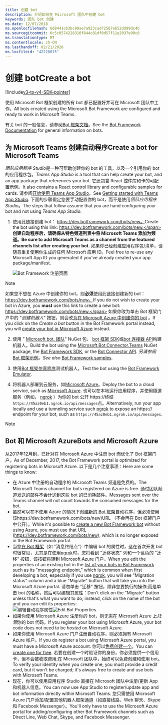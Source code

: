 ```yaml
---
title: 创建 bot
description: 介绍如何在 Microsoft 团队中创建 bot
keywords: 团队 bot 创建
ms.date: 12/07/2018
ms.openlocfilehash: 6d8441cb3bc89ae7a923cad72567eb52dd99dc4b
ms.sourcegitcommit: 6c5c0574228310f844c81df0d57f11e2037e90c8
ms.translationtype: MT
ms.contentlocale: zh-CN
ms.lasthandoff: 02/21/2020
ms.locfileid: "42228015"
---
```

# <a name="create-a-bot"></a><span data-ttu-id="f06b4-104">创建 bot</span><span class="sxs-lookup"><span data-stu-id="f06b4-104">Create a bot</span></span>

[!include[v3-to-v4-SDK-pointer](~/includes/v3-to-v4-pointer-bots.md)]

<span data-ttu-id="f06b4-105">使用 Microsoft Bot 框架创建的所有 bot 都已配置好并可在 Microsoft 团队中工作。</span><span class="sxs-lookup"><span data-stu-id="f06b4-105">All bots created using the Microsoft Bot Framework are configured and ready to work in Microsoft Teams.</span></span>

<span data-ttu-id="f06b4-106">有关 bot 的一般信息，请参阅[Bot 框架文档](/azure/bot-service/?view=azure-bot-service-3.0)。</span><span class="sxs-lookup"><span data-stu-id="f06b4-106">See the [Bot Framework Documentation](/azure/bot-service/?view=azure-bot-service-3.0) for general information on bots.</span></span>

## <a name="create-a-bot-for-microsoft-teams"></a><span data-ttu-id="f06b4-107">为 Microsoft Teams 创建自动程序</span><span class="sxs-lookup"><span data-stu-id="f06b4-107">Create a bot for Microsoft Teams</span></span>

<span data-ttu-id="f06b4-108">*团队应用程序 Studio*是一种可帮助创建你的 bot 的工具，以及一个引用你的 bot 的应用程序包。</span><span class="sxs-lookup"><span data-stu-id="f06b4-108">*Teams App Studio* is a tool that can help create your bot, and an app package that references your bot.</span></span> <span data-ttu-id="f06b4-109">它还包含 React 控件库和卡的可配置示例。</span><span class="sxs-lookup"><span data-stu-id="f06b4-109">It also contains a React control library and configurable samples for cards.</span></span> <span data-ttu-id="f06b4-110">请参阅[开始使用 Teams App Studio](~/concepts/build-and-test/app-studio-overview.md)。</span><span class="sxs-lookup"><span data-stu-id="f06b4-110">See [Getting started with Teams App Studio](~/concepts/build-and-test/app-studio-overview.md).</span></span> <span data-ttu-id="f06b4-111">下面的步骤假定您要手动配置你的 bot，而不是使用*团队应用程序 Studio*。</span><span class="sxs-lookup"><span data-stu-id="f06b4-111">The steps that follow assume that you are hand configuring your bot and not using *Teams App Studio*.</span></span>

1. <span data-ttu-id="f06b4-112">使用此链接创建 bot： https://dev.botframework.com/bots/new。</span><span class="sxs-lookup"><span data-stu-id="f06b4-112">Create the bot using this link: https://dev.botframework.com/bots/new.</span></span> <span data-ttu-id="f06b4-113">**创建自动程序后，请确保从特色频道列表中将 Microsoft Teams 添加为频道。**</span><span class="sxs-lookup"><span data-stu-id="f06b4-113">**Be sure to add Microsoft Teams as a channel from the featured channels list after creating your bot.**</span></span> <span data-ttu-id="f06b4-114">如果你已经创建应用程序包/清单，请随意重复使用你生成的任何 Microsoft 应用 ID。</span><span class="sxs-lookup"><span data-stu-id="f06b4-114">Feel free to re-use any Microsoft App ID you generated if you've already created your app package/manifest.</span></span>

   ![Bot Framework 注册页面](~/assets/images/bots/bfregister.png)

> [!NOTE]
> <span data-ttu-id="f06b4-116">如果您不想在 Azure 中创建你的 bot，则**必须**使用此链接创建新的 bot： https://dev.botframework.com/bots/new。</span><span class="sxs-lookup"><span data-stu-id="f06b4-116">If you do not wish to create your bot in Azure, you **must** use this link to create a new bot: https://dev.botframework.com/bots/new.</span></span> <span data-ttu-id="f06b4-117">如果你改为单击 Bot 框架门户中的 "*创建机器人*" 按钮，则会改[为在 Microsoft Azure 中创建你的 bot](#bots-and-microsoft-azure) 。</span><span class="sxs-lookup"><span data-stu-id="f06b4-117">If you click on the *Create a bot* button in the Bot Framework portal instead, you will [create your bot in Microsoft Azure](#bots-and-microsoft-azure) instead.</span></span>

2. <span data-ttu-id="f06b4-118">使用 " [Microsoft bot. 团队](https://www.nuget.org/packages/Microsoft.Bot.Connector.Teams)" NuGet 包、 [bot 框架 SDK](https://github.com/microsoft/botframework-sdk)或[bot 连接器 API](https://docs.microsoft.com/bot-framework/rest-api/bot-framework-rest-connector-api-reference)构建机器人。</span><span class="sxs-lookup"><span data-stu-id="f06b4-118">Build the bot using the [Microsoft.Bot.Connector.Teams](https://www.nuget.org/packages/Microsoft.Bot.Connector.Teams) NuGet package, the  [Bot Framework SDK](https://github.com/microsoft/botframework-sdk), or the [Bot Connector API](https://docs.microsoft.com/bot-framework/rest-api/bot-framework-rest-connector-api-reference).</span></span> <span data-ttu-id="f06b4-119">*另请参阅* [Bot 框架示例](https://github.com/Microsoft/BotBuilder-Samples/blob/master/README.md)。</span><span class="sxs-lookup"><span data-stu-id="f06b4-119">*See also* [Bot Framework samples](https://github.com/Microsoft/BotBuilder-Samples/blob/master/README.md).</span></span>

3. <span data-ttu-id="f06b4-120">使用[Bot 框架仿真程序](https://docs.microsoft.com/bot-framework/debug-bots-emulator)测试机器人。</span><span class="sxs-lookup"><span data-stu-id="f06b4-120">Test the bot using the [Bot Framework Emulator](https://docs.microsoft.com/bot-framework/debug-bots-emulator).</span></span>

4. <span data-ttu-id="f06b4-121">将机器人部署到云服务，如[Microsoft Azure](https://azure.microsoft.com/)。</span><span class="sxs-lookup"><span data-stu-id="f06b4-121">Deploy the bot to a cloud service, such as [Microsoft Azure](https://azure.microsoft.com/).</span></span> <span data-ttu-id="f06b4-122">也可以在本地运行应用程序，并使用隧道服务（例如， [ngrok](https://ngrok.com) ）为你的 bot 公开 https://终结`https://45az0eb1.ngrok.io/api/messages`点。</span><span class="sxs-lookup"><span data-stu-id="f06b4-122">Alternatively, run your app locally and use a tunneling service such [ngrok](https://ngrok.com) to expose an https:// endpoint for your bot, such as `https://45az0eb1.ngrok.io/api/messages`.</span></span>

> [!NOTE]
> ## <a name="bots-and-microsoft-azure"></a><span data-ttu-id="f06b4-123">Bot 和 Microsoft Azure</span><span class="sxs-lookup"><span data-stu-id="f06b4-123">Bots and Microsoft Azure</span></span>
> <span data-ttu-id="f06b4-124">从2017年12月到，已针对在 Microsoft Azure 中注册 bot 而优化了 Bot 框架门户。</span><span class="sxs-lookup"><span data-stu-id="f06b4-124">As of December, 2017, the Bot Framework portal is optimized for registering bots in Microsoft Azure.</span></span> <span data-ttu-id="f06b4-125">以下是几个注意事项：</span><span class="sxs-lookup"><span data-stu-id="f06b4-125">Here are some things to know:</span></span>
>
> * <span data-ttu-id="f06b4-126">在 Azure 中注册的自动程序的 Microsoft Teams 频道是免费的。</span><span class="sxs-lookup"><span data-stu-id="f06b4-126">The Microsoft Teams channel for bots registered on Azure is free.</span></span> <span data-ttu-id="f06b4-127">通过团队频道发送的邮件不会计送到这些 bot 的已消耗邮件。</span><span class="sxs-lookup"><span data-stu-id="f06b4-127">Messages sent over the Teams channel will not count towards the consumed messages for the bot.</span></span>
> * <span data-ttu-id="f06b4-128">虽然可以在不使用 Azure 的情况下[创建新的 Bot 框架](https://dev.botframework.com/bots/new)自动程序，但必须使用该https://dev.botframework.com/bots/new)URL （不会再在 Bot 框架门户中公开）。</span><span class="sxs-lookup"><span data-stu-id="f06b4-128">While it's possible to [create a new Bot Framework bot](https://dev.botframework.com/bots/new) without using Azure, you must use that URL (https://dev.botframework.com/bots/new), which is no longer exposed in the Bot Framework portal.</span></span>
> * <span data-ttu-id="f06b4-129">当您[在 Bot 框架](https://dev.botframework.com/bots)（如 "消息终结点"）中编辑 bot 的属性时，这在首次开发 bot 时很常见，尤其是在使用[ngrok](https://ngrok.com)时，您将看到 "迁移状态" 列和一个蓝色的 "迁移" 按钮，该按钮将转到 Microsoft Azure 门户。</span><span class="sxs-lookup"><span data-stu-id="f06b4-129">When you edit the properties of an existing bot in the [list of your bots in Bot Framework](https://dev.botframework.com/bots) such as its "messaging endpoint," which is common when first developing a bot, especially if you use [ngrok](https://ngrok.com), you will see "Migration status" column and a blue "Migrate" button that will take you into the Microsoft Azure portal.</span></span> <span data-ttu-id="f06b4-130">请勿单击 "迁移" 按钮，除非您要执行的操作;而是单击 bot 的名称，然后可以编辑其属性：</span><span class="sxs-lookup"><span data-stu-id="f06b4-130">Don't click on the "Migrate" button unless that's what you want to do; instead, click on the name of the bot and you can edit its properties:</span></span></br>
   <span data-ttu-id="f06b4-131">![编辑自动程序属性](~/assets/images/bots/bf-migrate-bot-to-azure.png)</span><span class="sxs-lookup"><span data-stu-id="f06b4-131">![Edit Bot Properties](~/assets/images/bots/bf-migrate-bot-to-azure.png)</span></span>
> * <span data-ttu-id="f06b4-132">如果你使用 Microsoft Azure 注册你的 bot，则无需在 Microsoft Azure 上*托管*你的 bot 代码。</span><span class="sxs-lookup"><span data-stu-id="f06b4-132">If you register your bot using Microsoft Azure, your bot code does not need to be *hosted* on Microsoft Azure.</span></span>
> * <span data-ttu-id="f06b4-133">如果你使用 Microsoft Azure 门户注册自动程序，则必须拥有 Microsoft Azure 帐户。</span><span class="sxs-lookup"><span data-stu-id="f06b4-133">If you do register a bot using Microsoft Azure portal, you must have a Microsoft Azure account.</span></span> <span data-ttu-id="f06b4-134">你可以[免费创建一个](https://azure.microsoft.com/free/)。</span><span class="sxs-lookup"><span data-stu-id="f06b4-134">You can [create one for free](https://azure.microsoft.com/free/).</span></span> <span data-ttu-id="f06b4-135">若要在创建一个时验证你的身份，你必须提供一个信用卡，但不会被收取费用;在 Microsoft 团队中，始终可以免费创建和使用 bot。</span><span class="sxs-lookup"><span data-stu-id="f06b4-135">To verify your identity when you create one, you must provide a credit card, but it won't be charged; it's always free to create and use bots with Microsoft Teams.</span></span>
> * <span data-ttu-id="f06b4-136">现在，你可以使用应用程序 Studio 直接在 Microsoft 团队中注册/更新 App 和机器人信息。</span><span class="sxs-lookup"><span data-stu-id="f06b4-136">You can now use App Studio to register/update app and bot information directly within Microsoft Teams.</span></span> <span data-ttu-id="f06b4-137">您只需使用 Microsoft Azure 门户添加/配置其他机器人框架通道（如直接线路、Web 聊天、Skype 和 Facebook Messenger）。</span><span class="sxs-lookup"><span data-stu-id="f06b4-137">You'll only have to use the Microsoft Azure portal for adding/configuring other Bot Framework channels such as Direct Line, Web Chat, Skype, and Facebook Messenger.</span></span>

